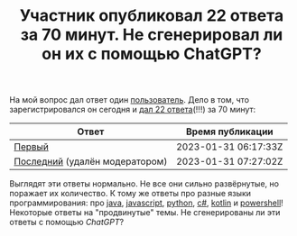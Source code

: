 ﻿---
title: "Участник опубликовал 22 ответа за 70 минут. Не сгенерировал ли он их с помощью ChatGPT?"
se.owner.user_id: 532877
se.owner.display_name: "Зонтик"
se.owner.link: "https://ru.meta.stackoverflow.com/users/532877/%d0%97%d0%be%d0%bd%d1%82%d0%b8%d0%ba"
se.link: "https://ru.meta.stackoverflow.com/questions/12327/%d0%a3%d1%87%d0%b0%d1%81%d1%82%d0%bd%d0%b8%d0%ba-%d0%be%d0%bf%d1%83%d0%b1%d0%bb%d0%b8%d0%ba%d0%be%d0%b2%d0%b0%d0%bb-22-%d0%be%d1%82%d0%b2%d0%b5%d1%82%d0%b0-%d0%b7%d0%b0-70-%d0%bc%d0%b8%d0%bd%d1%83%d1%82-%d0%9d%d0%b5-%d1%81%d0%b3%d0%b5%d0%bd%d0%b5%d1%80%d0%b8%d1%80%d0%be%d0%b2%d0%b0%d0%bb-%d0%bb%d0%b8-%d0%be%d0%bd-%d0%b8%d1%85-%d1%81-%d0%bf%d0%be%d0%bc%d0%be%d1%89%d1%8c%d1%8e-c"
se.question_id: 12327
se.post_type: question
---
<p>На мой вопрос дал ответ один <a href="https://ru.stackoverflow.com/users/540296/andrei-popruha">пользователь</a>. Дело в том, что зарегистрировался он сегодня и <a href="https://ru.stackoverflow.com/users/540296/andrei-popruha?tab=answers">дал 22 ответа</a>(!!!) за 70 минут:</p>
<div class="s-table-container">
<table class="s-table">
<thead>
<tr>
<th>Ответ</th>
<th>Время публикации</th>
</tr>
</thead>
<tbody>
<tr>
<td><a href="https://ru.stackoverflow.com/a/1491546">Первый</a></td>
<td>2023-01-31 06:17:33Z</td>
</tr>
<tr>
<td><a href="https://ru.stackoverflow.com/a/1491581">Последний</a> (удалён модератором)</td>
<td>2023-01-31 07:27:02Z</td>
</tr>
</tbody>
</table>
</div>
<p>Выглядят эти ответы нормально. Не все они сильно развёрнутые, но поражает их количество. К тому же ответы про разные языки программирования: про <a href="https://ru.stackoverflow.com/questions/tagged/java" class="post-tag" title="показать вопросы с меткой [java]" aria-label="показать вопросы с меткой [java]" rel="tag" aria-labelledby="tag-java-tooltip-container">java</a>, <a href="https://ru.stackoverflow.com/questions/tagged/javascript" class="post-tag" title="показать вопросы с меткой [javascript]" aria-label="показать вопросы с меткой [javascript]" rel="tag" aria-labelledby="tag-javascript-tooltip-container">javascript</a>, <a href="https://ru.stackoverflow.com/questions/tagged/python" class="post-tag" title="показать вопросы с меткой [python]" aria-label="показать вопросы с меткой [python]" rel="tag" aria-labelledby="tag-python-tooltip-container">python</a>, <a href="https://ru.stackoverflow.com/questions/tagged/%d1%81%23" class="post-tag" title="показать вопросы с меткой [с#]" aria-label="показать вопросы с меткой [с#]" rel="tag" aria-labelledby="tag-с#-tooltip-container">с#</a>, <a href="https://ru.stackoverflow.com/questions/tagged/kotlin" class="post-tag" title="показать вопросы с меткой [kotlin]" aria-label="показать вопросы с меткой [kotlin]" rel="tag" aria-labelledby="tag-kotlin-tooltip-container">kotlin</a> и <a href="https://ru.stackoverflow.com/questions/tagged/powershell" class="post-tag" title="показать вопросы с меткой [powershell]" aria-label="показать вопросы с меткой [powershell]" rel="tag" aria-labelledby="tag-powershell-tooltip-container">powershell</a>! Некоторые ответы на &quot;продвинутые&quot; темы. Не сгенерированы ли эти ответы с помощью <em>ChatGPT</em>?</p>
